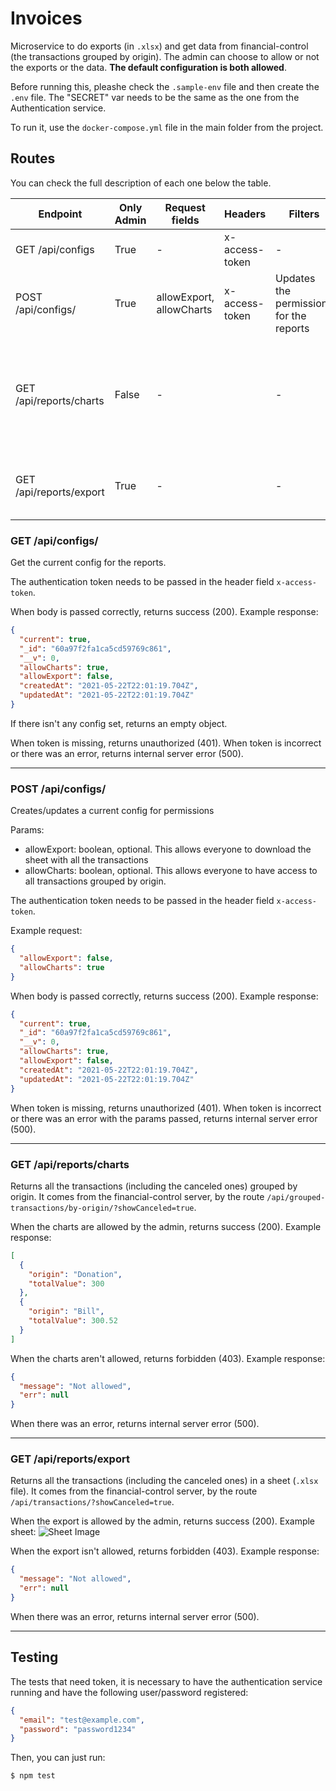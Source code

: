 # Invoices

Microservice to do exports (in `.xlsx`) and get data from financial-control (the transactions grouped by origin). The admin can choose to allow or not the exports or the data. **The default configuration is both allowed**.

Before running this, pleashe check the `.sample-env` file and then create the `.env` file. The "SECRET" var needs to be the same as the one from the Authentication service.

To run it, use the `docker-compose.yml` file in the main folder from the project.

## Routes

You can check the full description of each one below the table.

| Endpoint                | Only Admin | Request fields           | Headers        | Filters                                 | Description                                                                      |
| ----------------------- | ---------- | ------------------------ | -------------- | --------------------------------------- | -------------------------------------------------------------------------------- |
| GET /api/configs        | True       | -                        | x-access-token | -                                       | Returns the current config                                                       |
| POST /api/configs/      | True       | allowExport, allowCharts | x-access-token | Updates the permissions for the reports |
| GET /api/reports/charts | False      | -                        |                | -                                       | Returns all the transactions from the financial-control server grouped by origin |
| GET /api/reports/export | True       | -                        |                | -                                       | Returns all the transactions in a `.xlsx` file                                   |

### GET /api/configs/

Get the current config for the reports.

The authentication token needs to be passed in the header field `x-access-token`.

When body is passed correctly, returns success (200). Example response:

```json
{
  "current": true,
  "_id": "60a97f2fa1ca5cd59769c861",
  "__v": 0,
  "allowCharts": true,
  "allowExport": false,
  "createdAt": "2021-05-22T22:01:19.704Z",
  "updatedAt": "2021-05-22T22:01:19.704Z"
}
```

If there isn't any config set, returns an empty object.

When token is missing, returns unauthorized (401). When token is incorrect or there was an error, returns internal server error (500).

---

### POST /api/configs/

Creates/updates a current config for permissions

Params:

- allowExport: boolean, optional. This allows everyone to download the sheet with all the transactions
- allowCharts: boolean, optional. This allows everyone to have access to all transactions grouped by origin.

The authentication token needs to be passed in the header field `x-access-token`.

Example request:

```json
{
  "allowExport": false,
  "allowCharts": true
}
```

When body is passed correctly, returns success (200). Example response:

```json
{
  "current": true,
  "_id": "60a97f2fa1ca5cd59769c861",
  "__v": 0,
  "allowCharts": true,
  "allowExport": false,
  "createdAt": "2021-05-22T22:01:19.704Z",
  "updatedAt": "2021-05-22T22:01:19.704Z"
}
```

When token is missing, returns unauthorized (401). When token is incorrect or there was an error with the params passed, returns internal server error (500).

---

### GET /api/reports/charts

Returns all the transactions (including the canceled ones) grouped by origin. It comes from the financial-control server, by the route `/api/grouped-transactions/by-origin/?showCanceled=true`.

When the charts are allowed by the admin, returns success (200). Example response:

```json
[
  {
    "origin": "Donation",
    "totalValue": 300
  },
  {
    "origin": "Bill",
    "totalValue": 300.52
  }
]
```

When the charts aren't allowed, returns forbidden (403). Example response:

```json
{
  "message": "Not allowed",
  "err": null
}
```

When there was an error, returns internal server error (500).

---

### GET /api/reports/export

Returns all the transactions (including the canceled ones) in a sheet (`.xlsx` file). It comes from the financial-control server, by the route `/api/transactions/?showCanceled=true`.

When the export is allowed by the admin, returns success (200). Example sheet:
![Sheet Image](./documentation-media/sheet.png)

When the export isn't allowed, returns forbidden (403). Example response:

```json
{
  "message": "Not allowed",
  "err": null
}
```

When there was an error, returns internal server error (500).

---

## Testing

The tests that need token, it is necessary to have the authentication service running and have the following user/password registered:

```json
{
  "email": "test@example.com",
  "password": "password1234"
}
```

Then, you can just run:

```
$ npm test
```
